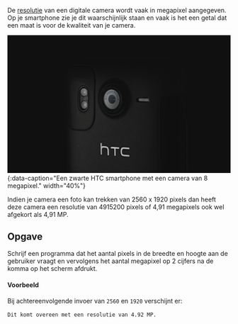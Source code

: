 De <a href="https://nl.wikipedia.org/wiki/Resolutie_(digitale_beeldverwerking)" target="_blank">resolutie</a> van een digitale camera wordt vaak in megapixel aangegeven. Op je smartphone zie je dit waarschijnlijk staan en vaak is het een getal dat een maat is voor de kwaliteit van je camera.

![Een zwarte HTC smartphone met een camera van 8 megapixel.](media/kote-puerto-M-Q2gOYR3XY-unsplash.jpg "Foto door Kote Puerto op Unsplash."){:data-caption="Een zwarte HTC smartphone met een camera van 8 megapixel." width="40%"}

Indien je camera een foto kan trekken van 2560 x 1920 pixels dan heeft deze camera een resolutie van 4915200 pixels of 4,91 megapixels ook wel afgekort als 4,91 MP.

## Opgave
Schrijf een programma dat het aantal pixels in de breedte en hoogte aan de gebruiker vraagt en vervolgens het aantal megapixel op 2 cijfers na de komma op het scherm afdrukt.

#### Voorbeeld
Bij achtereenvolgende invoer van `2560` en `1920` verschijnt er:
```
Dit komt overeen met een resolutie van 4.92 MP.
```